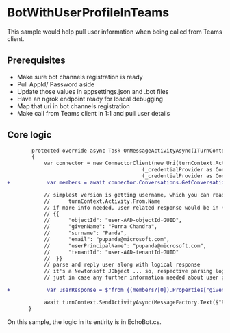 ﻿# BotWithUserProfileInTeams

This sample would help pull user information when being called from Teams client.

## Prerequisites

- Make sure bot channels registration is ready
- Pull AppId/ Password aside
- Update those values in appsettings.json and .bot files
- Have an ngrok endpoint ready for loacal debugging
- Map that uri in bot channels registration
- Make call from Teams client in 1:1 and pull user details

## Core logic

```diff
        protected override async Task OnMessageActivityAsync(ITurnContext<IMessageActivity> turnContext, CancellationToken cancellationToken)
        {
            var connector = new ConnectorClient(new Uri(turnContext.Activity.ServiceUrl),
                                            (_credentialProvider as ConfigurationCredentialProvider)?.AppId,
                                            (_credentialProvider as ConfigurationCredentialProvider)?.Password);
+            var members = await connector.Conversations.GetConversationMembersAsync(turnContext.Activity.Conversation?.Id);

            // simplest version is getting username, which you can read like:
            //      turnContext.Activity.From.Name
            // if more info needed, user related response would be in (members?[0]).Properties, and it looks like:
            // {{
            //      "objectId": "user-AAD-objectId-GUID",
            //      "givenName": "Purna Chandra",
            //      "surname": "Panda",
            //      "email": "pupanda@microsoft.com",
            //      "userPrincipalName": "pupanda@microsoft.com",
            //      "tenantId": "user-AAD-tenantId-GUID"
            //  }}
            // parse and reply user along with logical response
            // it's a Newtonsoft JObject ... so, respective parsing logic can be tried
            // just in case any further information needed about user profile, explore Microsoft.Graph APIs, where objectId and email values can be passed for AAD query

+            var userResponse = $"from {(members?[0]).Properties["givenName"]} {(members?[0]).Properties["surname"]} with {(members?[0]).Properties["email"]}";

            await turnContext.SendActivityAsync(MessageFactory.Text($"Echo: {turnContext.Activity.Text} .. {userResponse}"), cancellationToken);
       }
```

On this sample, the logic in its entirity is in EchoBot.cs. 